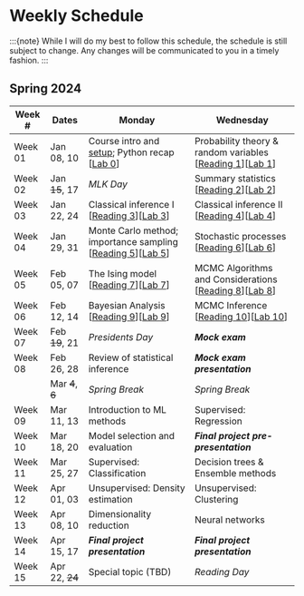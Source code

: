 # Weekly Schedule

:::{note}
While I will do my best to follow this schedule, the schedule is still subject to change.
Any changes will be communicated to you in a timely fashion.
:::

## Spring 2024

| Week # | Dates | Monday | Wednesday |
|--------|-------|--------|-----------|
| Week 01 | Jan 08, 10 | Course intro and [setup](setup); Python recap [[Lab 0](labs/00)] | Probability theory & random variables [[Reading 1](readings/01)][[Lab 1](labs/01)] |
| Week 02 | Jan ~~15~~, 17 | *MLK Day* | Summary statistics [[Reading 2](readings/02)][[Lab 2](labs/02)] |
| Week 03 | Jan 22, 24 | Classical inference I [[Reading 3](readings/03)][[Lab 3](labs/03)] | Classical inference II [[Reading 4](readings/04)][[Lab 4](labs/04)] |
| Week 04 | Jan 29, 31 | Monte Carlo method; importance sampling [[Reading 5](readings/05)][[Lab 5](labs/05)] | Stochastic processes [[Reading 6](readings/06)][[Lab 6](labs/06)] |
| Week 05 | Feb 05, 07 | The Ising model [[Reading 7](readings/07)][[Lab 7](labs/07)] | MCMC Algorithms and Considerations [[Reading 8](readings/08)][[Lab 8](labs/08)] |
| Week 06 | Feb 12, 14 | Bayesian Analysis [[Reading 9](readings/09)][[Lab 9](labs/09)] | MCMC Inference [[Reading 10](readings/10)][[Lab 10](labs/10)] |
| Week 07 | Feb ~~19~~, 21 | *Presidents Day* | ***Mock exam*** |
| Week 08 | Feb 26, 28 | Review of statistical inference | ***Mock exam presentation*** |
|         | Mar ~~4~~, ~~6~~ | *Spring Break* | *Spring Break* |
| Week 09 | Mar 11, 13 | Introduction to ML methods | Supervised: Regression  |
| Week 10 | Mar 18, 20 | Model selection and evaluation  | ***Final project pre-presentation*** |
| Week 11 | Mar 25, 27 | Supervised: Classification | Decision trees & Ensemble methods |
| Week 12 | Apr 01, 03 | Unsupervised: Density estimation | Unsupervised: Clustering |
| Week 13 | Apr 08, 10 | Dimensionality reduction | Neural networks |
| Week 14 | Apr 15, 17 | ***Final project presentation*** | ***Final project presentation*** |
| Week 15 | Apr 22, ~~24~~ | Special topic (TBD) | *Reading Day* |
